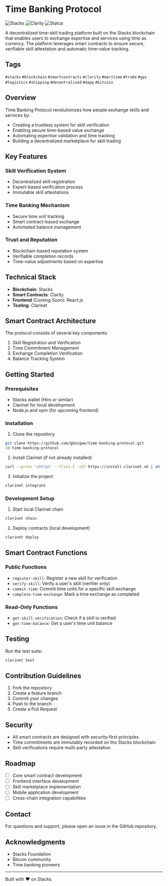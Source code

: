 # Time Banking Protocol

![Stacks](https://img.shields.io/badge/Stacks-Blockchain-blue)
![Clarity](https://img.shields.io/badge/Clarity-Smart%20Contracts-brightgreen)
![Status](https://img.shields.io/badge/Status-In%20Development-yellow)

A decentralized time-skill trading platform built on the Stacks blockchain that enables users to exchange expertise and services using time as currency. The platform leverages smart contracts to ensure secure, verifiable skill attestation and automatic time-value tracking.

## Tags
`#stacks` `#blockchain` `#smartcontracts` `#clarity` `#maritime` `#trade` `#gps` `#logistics` `#shipping` `#decentralized` `#dapp` `#bitcoin`

## Overview

Time Banking Protocol revolutionizes how people exchange skills and services by:
- Creating a trustless system for skill verification
- Enabling secure time-based value exchange
- Automating expertise validation and time tracking
- Building a decentralized marketplace for skill trading

## Key Features

### Skill Verification System
- Decentralized skill registration
- Expert-based verification process
- Immutable skill attestations

### Time Banking Mechanism
- Secure time unit tracking
- Smart contract-based exchange
- Automated balance management

### Trust and Reputation
- Blockchain-based reputation system
- Verifiable completion records
- Time-value adjustments based on expertise

## Technical Stack

- **Blockchain**: Stacks
- **Smart Contracts**: Clarity
- **Frontend** (Coming Soon): React.js
- **Testing**: Clarinet

## Smart Contract Architecture

The protocol consists of several key components:
1. Skill Registration and Verification
2. Time Commitment Management
3. Exchange Completion Verification
4. Balance Tracking System

## Getting Started

### Prerequisites
- Stacks wallet (Hiro or similar)
- Clarinet for local development
- Node.js and npm (for upcoming frontend)

### Installation

1. Clone the repository
```bash
git clone https://github.com/gboigwe/time-banking-protocol.git
cd time-banking-protocol
```

2. Install Clarinet (if not already installed)
```bash
curl --proto '=https' --tlsv1.2 -sSf https://install.clarinet.sh | sh
```

3. Initialize the project
```bash
clarinet integrate
```

### Development Setup

1. Start local Clarinet chain
```bash
clarinet chain
```

2. Deploy contracts (local development)
```bash
clarinet deploy
```

## Smart Contract Functions

### Public Functions

- `register-skill`: Register a new skill for verification
- `verify-skill`: Verify a user's skill (verifier only)
- `commit-time`: Commit time units for a specific skill exchange
- `complete-time-exchange`: Mark a time exchange as completed

### Read-Only Functions

- `get-skill-verification`: Check if a skill is verified
- `get-time-balance`: Get a user's time unit balance

## Testing

Run the test suite:
```bash
clarinet test
```

## Contribution Guidelines

1. Fork the repository
2. Create a feature branch
3. Commit your changes
4. Push to the branch
5. Create a Pull Request

## Security

- All smart contracts are designed with security-first principles
- Time commitments are immutably recorded on the Stacks blockchain
- Skill verifications require multi-party attestation

## Roadmap

- [ ] Core smart contract development
- [ ] Frontend interface development
- [ ] Skill marketplace implementation
- [ ] Mobile application development
- [ ] Cross-chain integration capabilities

## Contact

For questions and support, please open an issue in the GitHub repository.

## Acknowledgments

- Stacks Foundation
- Bitcoin community
- Time banking pioneers

---
Built with ❤️ on Stacks
